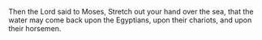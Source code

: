 Then the Lord said to Moses, Stretch out your hand over the sea, that the water may come back upon the Egyptians, upon their chariots, and upon their horsemen.
